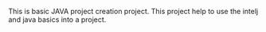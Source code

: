 This is basic JAVA project creation project.
This project help to use the intelj and java basics into a project.

